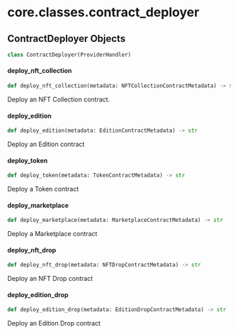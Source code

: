 <a id="core.classes.contract_deployer"></a>

# core.classes.contract\_deployer

<a id="core.classes.contract_deployer.ContractDeployer"></a>

## ContractDeployer Objects

```python
class ContractDeployer(ProviderHandler)
```

<a id="core.classes.contract_deployer.ContractDeployer.deploy_nft_collection"></a>

#### deploy\_nft\_collection

```python
def deploy_nft_collection(metadata: NFTCollectionContractMetadata) -> str
```

Deploy an NFT Collection contract.

<a id="core.classes.contract_deployer.ContractDeployer.deploy_edition"></a>

#### deploy\_edition

```python
def deploy_edition(metadata: EditionContractMetadata) -> str
```

Deploy an Edition contract

<a id="core.classes.contract_deployer.ContractDeployer.deploy_token"></a>

#### deploy\_token

```python
def deploy_token(metadata: TokenContractMetadata) -> str
```

Deploy a Token contract

<a id="core.classes.contract_deployer.ContractDeployer.deploy_marketplace"></a>

#### deploy\_marketplace

```python
def deploy_marketplace(metadata: MarketplaceContractMetadata) -> str
```

Deploy a Marketplace contract

<a id="core.classes.contract_deployer.ContractDeployer.deploy_nft_drop"></a>

#### deploy\_nft\_drop

```python
def deploy_nft_drop(metadata: NFTDropContractMetadata) -> str
```

Deploy an NFT Drop contract

<a id="core.classes.contract_deployer.ContractDeployer.deploy_edition_drop"></a>

#### deploy\_edition\_drop

```python
def deploy_edition_drop(metadata: EditionDropContractMetadata) -> str
```

Deploy an Edition Drop contract

